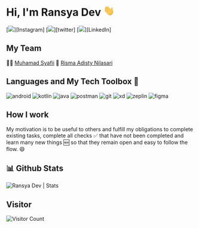 # Hi, I'm Ransya Dev <img src="https://github.com/muhamadsyafii/muhamadsyafii/blob/master/gif/Hi.gif?raw=true" width="30px">
[<img height="30" src="https://img.shields.io/badge/Instagram-%23E4405F.svg?&style=flat-square&logo=instagram&logoColor=white" target="_blank" />][Instagram]
[<img height="30" src="https://img.shields.io/badge/twitter-%231DA1F2.svg?&style=for-the-badge&logo=twitter&logoColor=white" target="_blank" />][twitter]
[<img height="30" src="https://img.shields.io/badge/linkedin-blue.svg?&style=for-the-badge&logo=linkedin&logoColor=white" target="_blank" />][LinkedIn]

## My Team
🙋‍♂️ <a href="https://github.com/muhamadsyafii" target="_blank">Muhamad Syafii</a>
🧕 <a href="https://github.com/rismaadisty" target="_blank">Risma Adisty Nilasari</a>

## Languages and My Tech Toolbox 🧰 

<p align="left">
<img src="https://uxwing.com/wp-content/themes/uxwing/download/10-brands-and-social-media/android-studio.svg" alt="android" width="40" height="40"/>
<img src="https://www.vectorlogo.zone/logos/kotlinlang/kotlinlang-icon.svg" alt="kotlin" height="40"/> 
<img src="https://www.vectorlogo.zone/logos/java/java-icon.svg" alt="java" height="40"/> 
<img src="https://www.vectorlogo.zone/logos/getpostman/getpostman-icon.svg" alt="postman" width="40" height="40"/> 
<img src="https://www.vectorlogo.zone/logos/git-scm/git-scm-icon.svg" alt="git" width="40" height="40"/> 
<img src="https://cdn.worldvectorlogo.com/logos/adobe-xd-1.svg" alt="xd" width="40" height="40"/>
<img src="https://www.vectorlogo.zone/logos/zeplinio/zeplinio-icon.svg" alt="zeplin" width="40" height="40"/>
<img src="https://www.vectorlogo.zone/logos/figma/figma-icon.svg" alt="figma" width="40" height="40"/>
</p>


## How I work

My motivation is to be useful to others and fulfill my obligations to complete existing tasks, complete all checks ✅ that have not been completed and learn many new things 🆕 so that they remain open and easy to follow the flow. 😄

<!-- ## Current activity 👨‍💻
- 📖 I’m currently learning Android;
- 🤔 My interests are with Android Developer;
- 💼 I’m a Bachelor's degree in Software Engineering;
- 💬 Ask me about anything, I am happy to help;
- 📫 Please email via muhamadsyafii4@gmail.com to reach me. -->


## 📊 Github Stats
<p align="left"> <img src="https://github-readme-stats.vercel.app/api?username=ransyadev&show_icons=true&theme=graywhite" alt="Ransya Dev | Stats" />


## Visitor
 ![Visitor Count](https://profile-counter.glitch.me/{ransyadev}/count.svg)
 
 
<!-- [twitter]: https://twitter.com/fii_upl
[linkedin]: https://www.linkedin.com/in/muhamadsyafii4
[Instagram]: https://www.instagram.com/fii.upl -->

